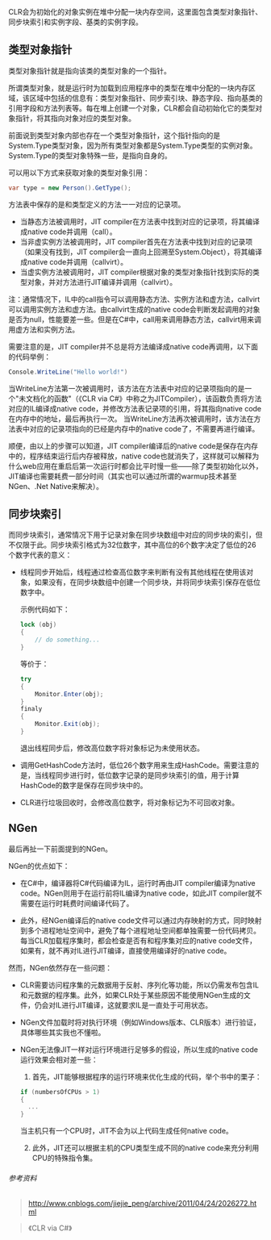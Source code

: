 CLR会为初始化的对象实例在堆中分配一块内存空间，这里面包含类型对象指针、同步块索引和实例字段、基类的实例字段。

## 类型对象指针

类型对象指针就是指向该类的类型对象的一个指针。

所谓类型对象，就是运行时为加载到应用程序中的类型在堆中分配的一块内存区域，该区域中包括的信息有：类型对象指针、同步索引块、静态字段、指向基类的引用字段和方法列表等。每在堆上创建一个对象，CLR都会自动初始化它的类型对象指针，将其指向对象对应的类型对象。

前面说到类型对象内部也存在一个类型对象指针，这个指针指向的是System.Type类型对象，因为所有类型对象都是System.Type类型的实例对象。System.Type的类型对象特殊一些，是指向自身的。

可以用以下方式来获取对象的类型对象引用：
``` C#
var type = new Person().GetType();
```
方法表中保存的是和类型定义的方法一一对应的记录项。

- 当静态方法被调用时，JIT compiler在方法表中找到对应的记录项，将其编译成native code并调用（call）。
- 当非虚实例方法被调用时，JIT compiler首先在方法表中找到对应的记录项（如果没有找到，JIT compiler会一直向上回溯至System.Object），将其编译成native code并调用（callvirt）。
- 当虚实例方法被调用时，JIT compiler根据对象的类型对象指针找到实际的类型对象，并对方法进行JIT编译并调用（callvirt）。

注：通常情况下，IL中的call指令可以调用静态方法、实例方法和虚方法，callvirt可以调用实例方法和虚方法。由callvirt生成的native code会判断发起调用的对象是否为null，性能要差一些。但是在C#中，call用来调用静态方法，callvirt用来调用虚方法和实例方法。

需要注意的是，JIT compiler并不总是将方法编译成native code再调用，以下面的代码举例：

``` C#
Console.WriteLine("Hello world!")
```

当WriteLine方法第一次被调用时，该方法在方法表中对应的记录项指向的是一个"未文档化的函数"（《CLR via C#》中称之为JITCompiler），该函数负责将方法对应的IL编译成native code，并修改方法表记录项的引用，将其指向native code在内存中的地址，最后再执行一次。
当WriteLine方法再次被调用时，该方法在方法表中对应的记录项指向的已经是内存中的native code了，不需要再进行编译。

顺便，由以上的步骤可以知道，JIT compiler编译后的native code是保存在内存中的，程序结束运行后内存被释放，native code也就消失了，这样就可以解释为什么web应用在重启后第一次运行时都会比平时慢一些——除了类型初始化以外，JIT编译也需要耗费一部分时间（其实也可以通过所谓的warmup技术甚至NGen、.Net Native来解决）。


## 同步块索引

而同步块索引，通常情况下用于记录对象在同步块数组中对应的同步块的索引，但不仅限于此。同步块索引格式为32位数字，其中高位的6个数字决定了低位的26个数字代表的意义：

- 线程同步开始后，线程通过检查高位数字来判断有没有其他线程在使用该对象，如果没有，在同步块数组中创建一个同步块，并将同步块索引保存在低位数字中。

  示例代码如下：
  ``` C#
  lock (obj)
  {
      // do something...
  }
  ```
  等价于：
  ``` C#
  try
  {
      Monitor.Enter(obj);
  }
  finaly
  {
      Monitor.Exit(obj);
  }
  ```

  退出线程同步后，修改高位数字将对象标记为未使用状态。

- 调用GetHashCode方法时，低位26个数字用来生成HashCode。需要注意的是，当线程同步进行时，低位数字记录的是同步块索引的值，用于计算HashCode的数字是保存在同步块中的。

- CLR进行垃圾回收时，会修改高位数字，将对象标记为不可回收对象。


## NGen

最后再扯一下前面提到的NGen。

NGen的优点如下：

- 在C#中，编译器将C#代码编译为IL，运行时再由JIT compiler编译为native code。NGen则用于在运行前将IL编译为native code，如此JIT compiler就不需要在运行时耗费时间编译代码了。

- 此外，经NGen编译后的native code文件可以通过内存映射的方式，同时映射到多个进程地址空间中，避免了每个进程地址空间都单独需要一份代码拷贝。每当CLR加载程序集时，都会检查是否有和程序集对应的native code文件，如果有，就不再对IL进行JIT编译，直接使用编译好的native code。

然而，NGen依然存在一些问题：

- CLR需要访问程序集的元数据用于反射、序列化等功能，所以仍需发布包含IL和元数据的程序集。此外，如果CLR处于某些原因不能使用NGen生成的文件，仍会对IL进行JIT编译，这就要求IL是一直处于可用状态。

- NGen文件加载时将对执行环境（例如Windows版本、CLR版本）进行验证，具体哪些其实我也不懂啦。

- NGen无法像JIT一样对运行环境进行足够多的假设，所以生成的native code运行效果会相对差一些：

  1. 首先，JIT能够根据程序的运行环境来优化生成的代码，举个书中的栗子：

    ``` c#
    if (numbersOfCPUs > 1)
    {
      ...
    }
    ```

    当主机只有一个CPU时，JIT不会为以上代码生成任何native code。

  2. 此外，JIT还可以根据主机的CPU类型生成不同的native code来充分利用CPU的特殊指令集。

###### 参考资料

> http://www.cnblogs.com/jiejie_peng/archive/2011/04/24/2026272.html

> 《CLR via C#》
